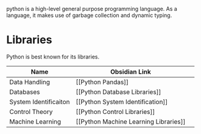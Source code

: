 python is a high-level general purpose programming language. As a language, it makes use of garbage collection and dynamic typing.

# Libraries
Python is best known for its libraries. 

| Name                  | Obsidian Link                         |     |
| --------------------- | ------------------------------------- | --- |
| Data Handling         | [[Python Pandas]]                     |     |
| Databases             | [[Python Database Libraries]]         |     |
| System Identificaiton | [[Python System Identification]]      |     |
| Control Theory        | [[Python Control Libraries]]          |     |
| Machine Learning      | [[Python Machine Learning Libraries]] |     |

